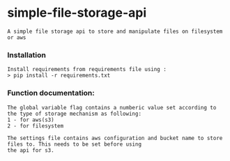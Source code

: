 # simple-file-storage-api
    A simple file storage api to store and manipulate files on filesystem or aws
    
### Installation
    Install requirements from requirements file using : 
    > pip install -r requirements.txt
   
    
### Function documentation:
    The global variable flag contains a numberic value set according to the type of storage mechanism as following:
    1 - for aws(s3)
    2 - for filesystem
    
    The settings file contains aws configuration and bucket name to store files to. This needs to be set before using 
    the api for s3.
    
